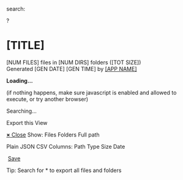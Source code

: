 <span class="app_header_icon"></span>

search:

?

\[TITLE\]
=========

\[NUM FILES\] files in \[NUM DIRS\] folders (<span id="tot_size">\[TOT SIZE\]</span>)  
Generated \[GEN DATE\] \[GEN TIME\] by [\[APP NAME\]](%5BAPP%20LINK%5D)

**Loading...**

(if nothing happens, make sure javascript is enabled and allowed to execute, or try another browser)

Searching...

Export this View

<span id="list_footer_info_label"></span>

<a href="#" id="export_close" class="export_close"><strong>×</strong> Close</a> Show: Files Folders Full path

Plain JSON CSV <span id="export_options_columns"> Columns: Path Type Size Date </span>

 <a href="#" id="export_save">Save</a>

Tip: Search for \* to export all files and folders
